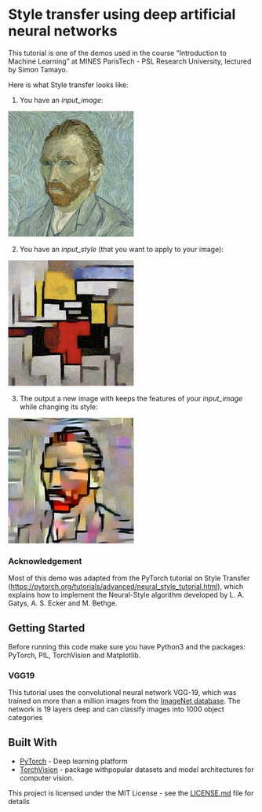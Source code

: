 # Style transfer using deep artificial neural networks

This tutorial is one of the demos used in the course “Introduction to Machine Learning” at MINES ParisTech - PSL Research University, lectured by Simon Tamayo.

Here is what Style transfer looks like:

1. You have an _input_image_:

![input_image_ex](./images/vangogh.jpg) 

2. You have an _input_style_ (that you want to apply to your image):

![input_style_ex](./images/cubism.jpg) 

3. The output a new image with keeps the features of your _input_image_ while changing its style:

![output_ex](./results/vangogh_cubism.png) 

### Acknowledgement

Most of this demo was adapted from the PyTorch tutorial on Style Transfer (https://pytorch.org/tutorials/advanced/neural_style_tutorial.html), which explains how to implement the Neural-Style algorithm developed by L. A. Gatys, A. S. Ecker and M. Bethge.

## Getting Started

Before running this code make sure you have Python3 and the packages: PyTorch, PIL, TorchVision and Matplotlib.

### VGG19

This tutorial uses the convolutional neural network VGG-19, which was trained on more than a million images from the [ImageNet database](http://www.image-net.org). The network is 19 layers deep and can classify images into 1000 object categories

## Built With

* [PyTorch](https://pytorch.org) - Deep learning platform
* [TorchVision](https://pytorch.org/docs/stable/torchvision/index.html) - package withpopular datasets and model architectures for computer vision.

This project is licensed under the MIT License - see the [LICENSE.md](https://opensource.org/licenses/mit-license.php) file for details
